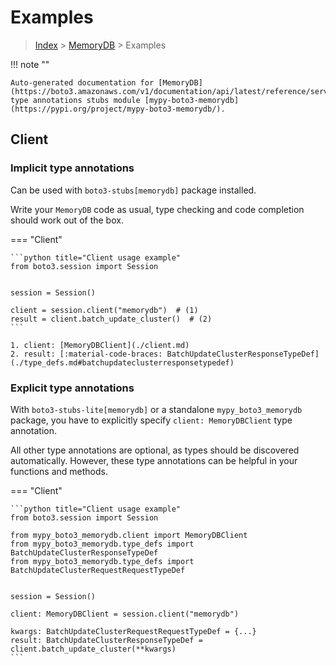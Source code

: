 # Examples

> [Index](../README.md) > [MemoryDB](./README.md) > Examples

!!! note ""

    Auto-generated documentation for [MemoryDB](https://boto3.amazonaws.com/v1/documentation/api/latest/reference/services/memorydb.html#MemoryDB)
    type annotations stubs module [mypy-boto3-memorydb](https://pypi.org/project/mypy-boto3-memorydb/).

## Client

### Implicit type annotations

Can be used with `boto3-stubs[memorydb]` package installed.

Write your `MemoryDB` code as usual,
type checking and code completion should work out of the box.


=== "Client"

    ```python title="Client usage example"
    from boto3.session import Session


    session = Session()

    client = session.client("memorydb")  # (1)
    result = client.batch_update_cluster()  # (2)
    ```

    1. client: [MemoryDBClient](./client.md)
    2. result: [:material-code-braces: BatchUpdateClusterResponseTypeDef](./type_defs.md#batchupdateclusterresponsetypedef) 






### Explicit type annotations

With `boto3-stubs-lite[memorydb]`
or a standalone `mypy_boto3_memorydb` package, you have to explicitly specify `client: MemoryDBClient` type annotation.

All other type annotations are optional, as types should be discovered automatically.
However, these type annotations can be helpful in your functions and methods.


=== "Client"

    ```python title="Client usage example"
    from boto3.session import Session

    from mypy_boto3_memorydb.client import MemoryDBClient
    from mypy_boto3_memorydb.type_defs import BatchUpdateClusterResponseTypeDef
    from mypy_boto3_memorydb.type_defs import BatchUpdateClusterRequestRequestTypeDef


    session = Session()

    client: MemoryDBClient = session.client("memorydb")

    kwargs: BatchUpdateClusterRequestRequestTypeDef = {...}
    result: BatchUpdateClusterResponseTypeDef = client.batch_update_cluster(**kwargs)
    ```






